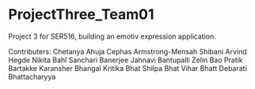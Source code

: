# ProjectThree_Team01
Project 3 for SER516, building an emotiv expression application.

Contributers:
Chetanya Ahuja
Cephas Armstrong-Mensah
Shibani Arvind Hegde
Nikita Bahl
Sanchari Banerjee
Jahnavi Bantupalli
Zelin Bao
Pratik Bartakke
Karansher Bhangal
Kritika Bhat
Shilpa Bhat
Vihar Bhatt
Debarati Bhattacharyya

